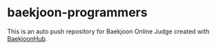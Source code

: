 # baekjoon-programmers
This is an auto push repository for Baekjoon Online Judge created with [BaekjoonHub](https://github.com/BaekjoonHub/BaekjoonHub).
